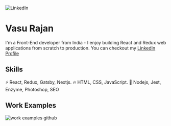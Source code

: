 ![LinkedIn](https://user-images.githubusercontent.com/63305945/101705548-26d24600-3aad-11eb-96ba-a53161c82915.png)

# Vasu Rajan
I'm a Front-End developer from India - I enjoy building React and Redux web applications from scratch to production.
You can checkout my [LinkedIn Profile](https://www.linkedin.com/in/vasu-rajan-295b5a12b)

## Skills
⚡ React, Redux, Gatsby, Nextjs.
🔥 HTML, CSS, JavaScript.
🔰 Nodejs, Jest, Enzyme, Photoshop, SEO 

## Work Examples
![work examples github](https://user-images.githubusercontent.com/63305945/101705285-9eec3c00-3aac-11eb-985e-f5b6eac03799.png)

